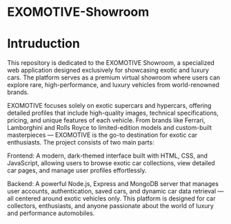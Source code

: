 # EXOMOTIVE-Showroom
# Intruduction
This repository is dedicated to the EXOMOTIVE Showroom, a specialized web application designed exclusively for showcasing exotic and luxury cars. The platform serves as a premium virtual showroom where users can explore rare, high-performance, and luxury vehicles from world-renowned brands.

EXOMOTIVE focuses solely on exotic supercars and hypercars, offering detailed profiles that include high-quality images, technical specifications, pricing, and unique features of each vehicle. From brands like Ferrari, Lamborghini and Rolls Royce to limited-edition models and custom-built masterpieces — EXOMOTIVE is the go-to destination for exotic car enthusiasts.
The project consists of two main parts:

Frontend: A modern, dark-themed interface built with HTML, CSS, and JavaScript, allowing users to browse exotic car collections, view detailed car pages, and manage user profiles effortlessly.

Backend: A powerful Node.js, Express and MongoDB server that manages user accounts, authentication, saved cars, and dynamic car data retrieval — all centered around exotic vehicles only.
This platform is designed for car collectors, enthusiasts, and anyone passionate about the world of luxury and performance automobiles.
